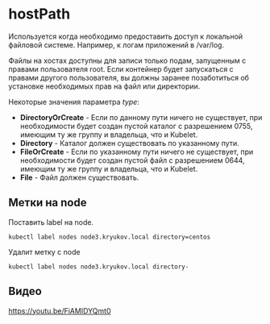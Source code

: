 # hostPath

Используется когда необходимо предоставить доступ 
к локальной файловой системе. Например, к логам приложений в /var/log.

Файлы на хостах доступны для записи только подам,
запущенным с правами пользователя root. Если контейнер будет запускаться
с правами другого пользователя, вы должны заранее позаботиться об установке
необходимых прав на файл или директории.

Некоторые значения параметра _type_:

- **DirectoryOrCreate**	- Если по данному пути ничего не 
существует, при необходимости будет создан пустой 
каталог с разрешением 0755, имеющим ту же группу и 
владельца, что и Kubelet.
- **Directory** - Каталог должен существовать по указанному пути.
- **FileOrCreate** - Если по указанному пути ничего не 
существует, при необходимости будет создан пустой 
файл с разрешением 0644, имеющим ту же группу и 
владельца, что и Kubelet.
- **File** - Файл должен существовать. 

## Метки на node
Поставить label на node.

`kubectl label nodes node3.kryukov.local directory=centos`

Удалит метку с node

`kubectl label nodes node3.kryukov.local directory-`

## Видео
https://youtu.be/FiAMIDYQmt0

